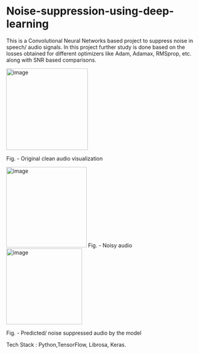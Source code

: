 # Noise-suppression-using-deep-learning
This is a Convolutional Neural Networks  based project to suppress noise in speech/ audio signals. In this project further study is done based on 
the losses obtained for different optimizers like Adam, Adamax, RMSprop, etc. along with SNR based comparisons.

<img width="216" alt="image" src="https://user-images.githubusercontent.com/75621797/204762596-68153d3e-b459-40b0-ab0d-bd11ec4e3967.png">

Fig. - Original clean audio visualization

<img width="213" alt="image" src="https://user-images.githubusercontent.com/75621797/204762632-94f583de-43ed-457e-9103-59589f9ceaa5.png">
Fig. - Noisy audio

<img width="201" alt="image" src="https://user-images.githubusercontent.com/75621797/204762655-63dca4ac-ec43-4d37-bf5d-c3fe8339843b.png">

Fig. - Predicted/ noise suppressed audio by the model

Tech Stack : Python,TensorFlow, Librosa, Keras.
